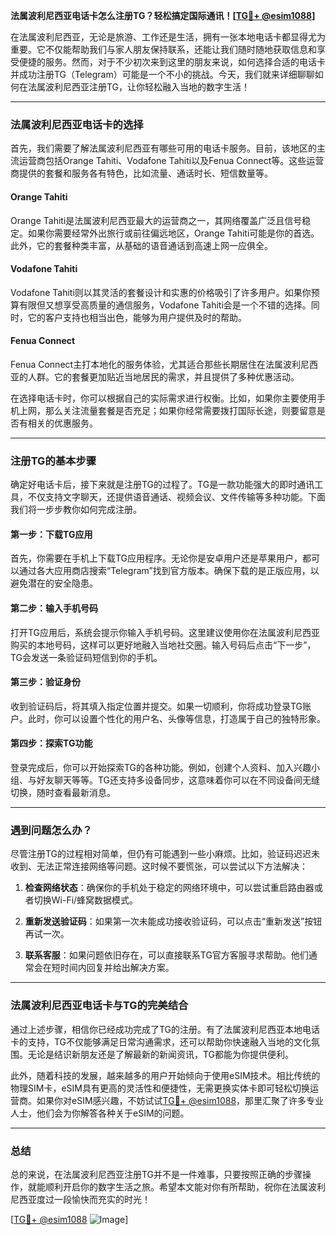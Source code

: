 **法属波利尼西亚电话卡怎么注册TG？轻松搞定国际通讯！[[TG💪+ @esim1088](https://t.me/s/esim1088)]**

在法属波利尼西亚，无论是旅游、工作还是生活，拥有一张本地电话卡都显得尤为重要。它不仅能帮助我们与家人朋友保持联系，还能让我们随时随地获取信息和享受便捷的服务。然而，对于不少初次来到这里的朋友来说，如何选择合适的电话卡并成功注册TG（Telegram）可能是一个不小的挑战。今天，我们就来详细聊聊如何在法属波利尼西亚注册TG，让你轻松融入当地的数字生活！

---

### 法属波利尼西亚电话卡的选择

首先，我们需要了解法属波利尼西亚有哪些可用的电话卡服务。目前，该地区的主流运营商包括Orange Tahiti、Vodafone Tahiti以及Fenua Connect等。这些运营商提供的套餐和服务各有特色，比如流量、通话时长、短信数量等。

#### Orange Tahiti
Orange Tahiti是法属波利尼西亚最大的运营商之一，其网络覆盖广泛且信号稳定。如果你需要经常外出旅行或前往偏远地区，Orange Tahiti可能是你的首选。此外，它的套餐种类丰富，从基础的语音通话到高速上网一应俱全。

#### Vodafone Tahiti
Vodafone Tahiti则以其灵活的套餐设计和实惠的价格吸引了许多用户。如果你预算有限但又想享受高质量的通信服务，Vodafone Tahiti会是一个不错的选择。同时，它的客户支持也相当出色，能够为用户提供及时的帮助。

#### Fenua Connect
Fenua Connect主打本地化的服务体验，尤其适合那些长期居住在法属波利尼西亚的人群。它的套餐更加贴近当地居民的需求，并且提供了多种优惠活动。

在选择电话卡时，你可以根据自己的实际需求进行权衡。比如，如果你主要使用手机上网，那么关注流量套餐是否充足；如果你经常需要拨打国际长途，则要留意是否有相关的优惠服务。

---

### 注册TG的基本步骤

确定好电话卡后，接下来就是注册TG的过程了。TG是一款功能强大的即时通讯工具，不仅支持文字聊天，还提供语音通话、视频会议、文件传输等多种功能。下面我们将一步步教你如何完成注册。

#### 第一步：下载TG应用
首先，你需要在手机上下载TG应用程序。无论你是安卓用户还是苹果用户，都可以通过各大应用商店搜索“Telegram”找到官方版本。确保下载的是正版应用，以避免潜在的安全隐患。

#### 第二步：输入手机号码
打开TG应用后，系统会提示你输入手机号码。这里建议使用你在法属波利尼西亚购买的本地号码，这样可以更好地融入当地社交圈。输入号码后点击“下一步”，TG会发送一条验证码短信到你的手机。

#### 第三步：验证身份
收到验证码后，将其填入指定位置并提交。如果一切顺利，你将成功登录TG账户。此时，你可以设置个性化的用户名、头像等信息，打造属于自己的独特形象。

#### 第四步：探索TG功能
登录完成后，你可以开始探索TG的各种功能。例如，创建个人资料、加入兴趣小组、与好友聊天等等。TG还支持多设备同步，这意味着你可以在不同设备间无缝切换，随时查看最新消息。

---

### 遇到问题怎么办？

尽管注册TG的过程相对简单，但仍有可能遇到一些小麻烦。比如，验证码迟迟未收到、无法正常连接网络等问题。这时候不要慌张，可以尝试以下方法解决：

1. **检查网络状态**：确保你的手机处于稳定的网络环境中，可以尝试重启路由器或者切换Wi-Fi/蜂窝数据模式。
   
2. **重新发送验证码**：如果第一次未能成功接收验证码，可以点击“重新发送”按钮再试一次。

3. **联系客服**：如果问题依旧存在，可以直接联系TG官方客服寻求帮助。他们通常会在短时间内回复并给出解决方案。

---

### 法属波利尼西亚电话卡与TG的完美结合

通过上述步骤，相信你已经成功完成了TG的注册。有了法属波利尼西亚本地电话卡的支持，TG不仅能够满足日常沟通需求，还可以帮助你快速融入当地的文化氛围。无论是结识新朋友还是了解最新的新闻资讯，TG都能为你提供便利。

此外，随着科技的发展，越来越多的用户开始倾向于使用eSIM技术。相比传统的物理SIM卡，eSIM具有更高的灵活性和便捷性，无需更换实体卡即可轻松切换运营商。如果你对eSIM感兴趣，不妨试试[TG💪+ @esim1088](https://t.me/s/esim1088)，那里汇聚了许多专业人士，他们会为你解答各种关于eSIM的问题。

---

### 总结

总的来说，在法属波利尼西亚注册TG并不是一件难事，只要按照正确的步骤操作，就能顺利开启你的数字生活之旅。希望本文能对你有所帮助，祝你在法属波利尼西亚度过一段愉快而充实的时光！

[[TG💪+ @esim1088](https://t.me/s/esim1088) ![Image](https://i.postimg.cc/4NQfJmqS/Snipaste-2025-05-13-00-14-12.png)]